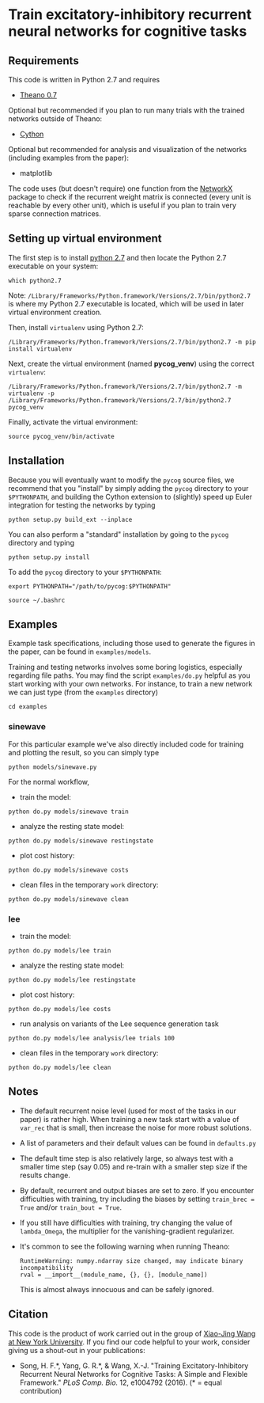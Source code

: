 # Train excitatory-inhibitory recurrent neural networks for cognitive tasks

## Requirements

This code is written in Python 2.7 and requires

* [Theano 0.7](http://deeplearning.net/software/theano/)

Optional but recommended if you plan to run many trials with the trained networks outside of Theano:

* [Cython](http://cython.org/)

Optional but recommended for analysis and visualization of the networks (including examples from the paper):

* matplotlib

The code uses (but doesn't require) one function from the [NetworkX](https://networkx.github.io/) package to check if the recurrent weight matrix is connected (every unit is reachable by every other unit), which is useful if you plan to train very sparse connection matrices.

## Setting up virtual environment
The first step is to install [python 2.7](https://www.python.org/downloads/release/python-2718/) and then locate the Python 2.7 executable on your system:
```
which python2.7
```
Note: `/Library/Frameworks/Python.framework/Versions/2.7/bin/python2.7` is where my Python 2.7 executable is located, which will be used in later virtual environment creation. 

Then, install `virtualenv` using Python 2.7:
```
/Library/Frameworks/Python.framework/Versions/2.7/bin/python2.7 -m pip install virtualenv
```

Next, create the virtual environment (named **pycog_venv**) using the correct `virtualenv`:
```
/Library/Frameworks/Python.framework/Versions/2.7/bin/python2.7 -m virtualenv -p /Library/Frameworks/Python.framework/Versions/2.7/bin/python2.7 pycog_venv
```

Finally, activate the virtual environment:
```
source pycog_venv/bin/activate
```

## Installation

Because you will eventually want to modify the `pycog` source files, we recommend that you "install" by simply adding the `pycog` directory to your `$PYTHONPATH`, and building the Cython extension to (slightly) speed up Euler integration for testing the networks by typing

```
python setup.py build_ext --inplace
```

You can also perform a "standard" installation by going to the `pycog` directory and typing

```
python setup.py install
```

To add the `pycog` directory to your `$PYTHONPATH`:
```
export PYTHONPATH="/path/to/pycog:$PYTHONPATH"

source ~/.bashrc
```

## Examples

Example task specifications, including those used to generate the figures in the paper, can be found in `examples/models`.

Training and testing networks involves some boring logistics, especially regarding file paths. You may find the script `examples/do.py` helpful as you start working with your own networks. For instance, to train a new network we can just type (from the `examples` directory)
```
cd examples
```

### sinewave

For this particular example we've also directly included code for training and plotting the result, so you can simply type

```
python models/sinewave.py
```

For the normal workflow, 

- train the model:
```
python do.py models/sinewave train
```

- analyze the resting state model: 
```
python do.py models/sinewave restingstate
```

- plot cost history:
```
python do.py models/sinewave costs
```

- clean files in the temporary `work` directory:
```
python do.py models/sinewave clean
```

### lee 
- train the model:
```
python do.py models/lee train
```

- analyze the resting state model: 
```
python do.py models/lee restingstate
```

- plot cost history:
```
python do.py models/lee costs
```

- run analysis on variants of the Lee sequence generation task
```
python do.py models/lee analysis/lee trials 100
```

- clean files in the temporary `work` directory:
```
python do.py models/lee clean
```


## Notes

* The default recurrent noise level (used for most of the tasks in our paper) is rather high. When training a new task start with a value of `var_rec` that is small, then increase the noise for more robust solutions.

* A list of parameters and their default values can be found in `defaults.py`

* The default time step is also relatively large, so always test with a smaller time step (say 0.05) and re-train with a smaller step size if the results change.

* By default, recurrent and output biases are set to zero. If you encounter difficulties with training, try including the biases by setting `train_brec = True` and/or `train_bout = True`.

* If you still have difficulties with training, try changing the value of `lambda_Omega`, the multiplier for the vanishing-gradient regularizer.

* It's common to see the following warning when running Theano:

  ```
  RuntimeWarning: numpy.ndarray size changed, may indicate binary incompatibility
  rval = __import__(module_name, {}, {}, [module_name])
  ```

  This is almost always innocuous and can be safely ignored.

## Citation

This code is the product of work carried out in the group of [Xiao-Jing Wang at New York University](http://www.cns.nyu.edu/wanglab/). If you find our code helpful to your work, consider giving us a shout-out in your publications:

* Song, H. F.\*, Yang, G. R.\*, & Wang, X.-J. "Training Excitatory-Inhibitory Recurrent Neural Networks for Cognitive Tasks: A Simple and Flexible Framework." *PLoS Comp. Bio.* 12, e1004792 (2016). (\* = equal contribution)
